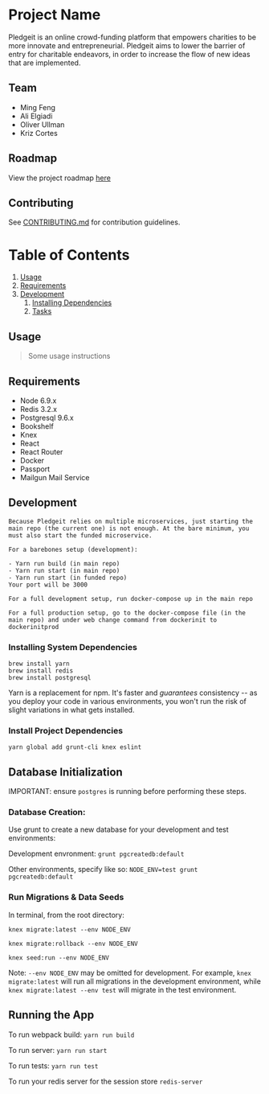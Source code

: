 # Project Name

Pledgeit is an online crowd-funding platform that empowers charities to be more innovate and entrepreneurial. Pledgeit aims to lower the barrier of entry for charitable endeavors, in order to increase the flow of new ideas that are implemented.

## Team

- Ming Feng
- Ali Elgiadi
- Oliver Ullman
- Kriz Cortes

## Roadmap

View the project roadmap [here](https://docs.google.com/document/d/1Uc6yfhYeWaZFlB6Q7AkCwsTridQs7q7b_kHSwMbx0tY/edit)

## Contributing

See [CONTRIBUTING.md](CONTRIBUTING.md) for contribution guidelines.

# Table of Contents

1. [Usage](#Usage)
1. [Requirements](#requirements)
1. [Development](#development)
    1. [Installing Dependencies](#installing-dependencies)
    1. [Tasks](#tasks)

## Usage

> Some usage instructions

## Requirements

- Node 6.9.x
- Redis 3.2.x
- Postgresql 9.6.x
- Bookshelf
- Knex
- React
- React Router
- Docker
- Passport
- Mailgun Mail Service

## Development

```
Because Pledgeit relies on multiple microservices, just starting the main repo (the current one) is not enough. At the bare minimum, you must also start the funded microservice. 

For a barebones setup (development):

- Yarn run build (in main repo)
- Yarn run start (in main repo)
- Yarn run start (in funded repo)
Your port will be 3000

For a full development setup, run docker-compose up in the main repo

For a full production setup, go to the docker-compose file (in the main repo) and under web change command from dockerinit to dockerinitprod

```

### Installing System Dependencies

```
brew install yarn
brew install redis
brew install postgresql
```

Yarn is a replacement for npm. It's faster and *guarantees* consistency -- as you deploy your code in various environments, you won't run the risk of slight variations in what gets installed.

### Install Project Dependencies

```
yarn global add grunt-cli knex eslint
```

## Database Initialization

IMPORTANT: ensure `postgres` is running before performing these steps.

### Database Creation:

Use grunt to create a new database for your development and test environments:

Development envronment: `grunt pgcreatedb:default`

Other environments, specify like so: `NODE_ENV=test grunt pgcreatedb:default`

### Run Migrations & Data Seeds

In terminal, from the root directory:

`knex migrate:latest --env NODE_ENV`

`knex migrate:rollback --env NODE_ENV`

`knex seed:run --env NODE_ENV`

Note: `--env NODE_ENV` may be omitted for development. For example, `knex migrate:latest` will run all migrations in the development environment, while `knex migrate:latest --env test` will migrate in the test environment.

## Running the App

To run webpack build: `yarn run build`

To run server: `yarn run start`

To run tests: `yarn run test`

To run your redis server for the session store `redis-server`


